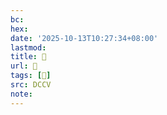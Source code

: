```yaml
---
bc:
hex:
date: '2025-10-13T10:27:34+08:00'
lastmod:
title: 􅅃
url: 􅅃
tags: [𨴀]
src: DCCV
note:
---
```

